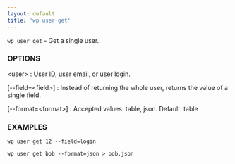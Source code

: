 ```yaml
---
layout: default
title: 'wp user get'
---
```


`wp user get` - Get a single user.

### OPTIONS

&lt;user&gt;
: User ID, user email, or user login.

[\--field=&lt;field&gt;]
: Instead of returning the whole user, returns the value of a single field.

[\--format=&lt;format&gt;]
: Accepted values: table, json. Default: table

### EXAMPLES

    wp user get 12 --field=login

    wp user get bob --format=json > bob.json

